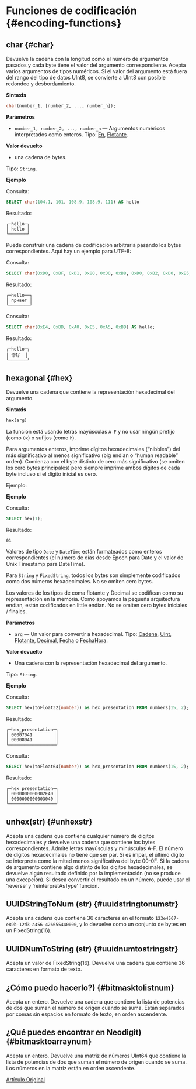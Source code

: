 # Funciones de codificación {#encoding-functions}

## char {#char}

Devuelve la cadena con la longitud como el número de argumentos pasados y cada byte tiene el valor del argumento correspondiente. Acepta varios argumentos de tipos numéricos. Si el valor del argumento está fuera del rango del tipo de datos UInt8, se convierte a UInt8 con posible redondeo y desbordamiento.

**Sintaxis**

``` sql
char(number_1, [number_2, ..., number_n]);
```

**Parámetros**

- `number_1, number_2, ..., number_n` — Argumentos numéricos interpretados como enteros. Tipo: [En](../../data_types/int_uint.md), [Flotante](../../data_types/float.md).

**Valor devuelto**

- una cadena de bytes.

Tipo: `String`.

**Ejemplo**

Consulta:

``` sql
SELECT char(104.1, 101, 108.9, 108.9, 111) AS hello
```

Resultado:

``` text
┌─hello─┐
│ hello │
└───────┘
```

Puede construir una cadena de codificación arbitraria pasando los bytes correspondientes. Aquí hay un ejemplo para UTF-8:

Consulta:

``` sql
SELECT char(0xD0, 0xBF, 0xD1, 0x80, 0xD0, 0xB8, 0xD0, 0xB2, 0xD0, 0xB5, 0xD1, 0x82) AS hello;
```

Resultado:

``` text
┌─hello──┐
│ привет │
└────────┘
```

Consulta:

``` sql
SELECT char(0xE4, 0xBD, 0xA0, 0xE5, 0xA5, 0xBD) AS hello;
```

Resultado:

``` text
┌─hello─┐
│ 你好  │
└───────┘
```

## hexagonal {#hex}

Devuelve una cadena que contiene la representación hexadecimal del argumento.

**Sintaxis**

``` sql
hex(arg)
```

La función está usando letras mayúsculas `A-F` y no usar ningún prefijo (como `0x`) o sufijos (como `h`).

Para argumentos enteros, imprime dígitos hexadecimales (“nibbles”) del más significativo al menos significativo (big endian o “human readable” orden). Comienza con el byte distinto de cero más significativo (se omiten los cero bytes principales) pero siempre imprime ambos dígitos de cada byte incluso si el dígito inicial es cero.

Ejemplo:

**Ejemplo**

Consulta:

``` sql
SELECT hex(1);
```

Resultado:

``` text
01
```

Valores de tipo `Date` y `DateTime` están formateados como enteros correspondientes (el número de días desde Epoch para Date y el valor de Unix Timestamp para DateTime).

Para `String` y `FixedString`, todos los bytes son simplemente codificados como dos números hexadecimales. No se omiten cero bytes.

Los valores de los tipos de coma flotante y Decimal se codifican como su representación en la memoria. Como apoyamos la pequeña arquitectura endian, están codificados en little endian. No se omiten cero bytes iniciales / finales.

**Parámetros**

- `arg` — Un valor para convertir a hexadecimal. Tipo: [Cadena](../../data_types/string.md), [UInt](../../data_types/int_uint.md), [Flotante](../../data_types/float.md), [Decimal](../../data_types/decimal.md), [Fecha](../../data_types/date.md) o [FechaHora](../../data_types/datetime.md).

**Valor devuelto**

- Una cadena con la representación hexadecimal del argumento.

Tipo: `String`.

**Ejemplo**

Consulta:

``` sql
SELECT hex(toFloat32(number)) as hex_presentation FROM numbers(15, 2);
```

Resultado:

``` text
┌─hex_presentation─┐
│ 00007041         │
│ 00008041         │
└──────────────────┘
```

Consulta:

``` sql
SELECT hex(toFloat64(number)) as hex_presentation FROM numbers(15, 2);
```

Resultado:

``` text
┌─hex_presentation─┐
│ 0000000000002E40 │
│ 0000000000003040 │
└──────────────────┘
```

## unhex(str) {#unhexstr}

Acepta una cadena que contiene cualquier número de dígitos hexadecimales y devuelve una cadena que contiene los bytes correspondientes. Admite letras mayúsculas y minúsculas A-F. El número de dígitos hexadecimales no tiene que ser par. Si es impar, el último dígito se interpreta como la mitad menos significativa del byte 00-0F. Si la cadena de argumento contiene algo distinto de los dígitos hexadecimales, se devuelve algún resultado definido por la implementación (no se produce una excepción).
Si desea convertir el resultado en un número, puede usar el ‘reverse’ y ‘reinterpretAsType’ función.

## UUIDStringToNum (str) {#uuidstringtonumstr}

Acepta una cadena que contiene 36 caracteres en el formato `123e4567-e89b-12d3-a456-426655440000`, y lo devuelve como un conjunto de bytes en un FixedString(16).

## UUIDNumToString (str) {#uuidnumtostringstr}

Acepta un valor de FixedString(16). Devuelve una cadena que contiene 36 caracteres en formato de texto.

## ¿Cómo puedo hacerlo?) {#bitmasktolistnum}

Acepta un entero. Devuelve una cadena que contiene la lista de potencias de dos que suman el número de origen cuando se suma. Están separados por comas sin espacios en formato de texto, en orden ascendente.

## ¿Qué puedes encontrar en Neodigit) {#bitmasktoarraynum}

Acepta un entero. Devuelve una matriz de números UInt64 que contiene la lista de potencias de dos que suman el número de origen cuando se suma. Los números en la matriz están en orden ascendente.

[Artículo Original](https://clickhouse.tech/docs/es/query_language/functions/encoding_functions/) <!--hide-->
